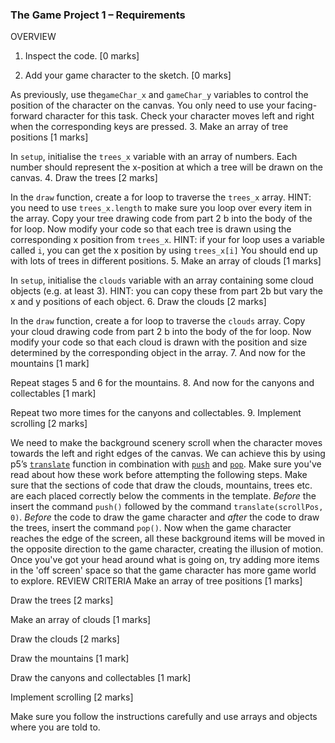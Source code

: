 ### The Game Project 1 – Requirements ###

OVERVIEW
1. Inspect the code. [0 marks]

2. Add your game character to the sketch. [0 marks]

As previously, use the`gameChar_x` and `gameChar_y` variables to control the position of the character on the canvas.
You only need to use your facing-forward character for this task.
Check your character moves left and right when the corresponding keys are pressed.
3. Make an array of tree positions [1 marks]

In `setup`, initialise the `trees_x` variable with an array of numbers.
Each number should represent the x-position at which a tree will be drawn on the canvas.
4. Draw the trees [2 marks]

In the `draw` function, create a for loop to traverse the `trees_x` array. HINT: you need to use `trees_x.length` to make sure you loop over every item in the array.
Copy your tree drawing code from part 2 b into the body of the for loop.
Now modify your code so that each tree is drawn using the corresponding x position from `trees_x`. HINT: if your for loop uses a variable called `i`, you can get the x position by using `trees_x[i]`
You should end up with lots of trees in different positions.
5. Make an array of clouds [1 marks]

In `setup`, initialise the `clouds` variable with an array containing some cloud objects (e.g. at least 3). HINT: you can copy these from part 2b but vary the x and y positions of each object.
6. Draw the clouds [2 marks]

In the `draw` function, create a for loop to traverse the `clouds` array.
Copy your cloud drawing code from part 2 b into the body of the for loop.
Now modify your code so that each cloud is drawn with the position and size determined by the corresponding object in the array.
7. And now for the mountains [1 mark]

Repeat stages 5 and 6 for the mountains.
8. And now for the canyons and collectables [1 mark]

Repeat two more times for the canyons and collectables.
9. Implement scrolling [2 marks]

We need to make the background scenery scroll when the character moves towards the left and right edges of the canvas. We can achieve this by using p5’s [`translate`](https://p5js.org/reference/#/p5/translate) function in combination with [`push`](https://p5js.org/reference/#/p5/push) and [`pop`](https://p5js.org/reference/#/p5/pop).
Make sure you've read about how these work before attempting the following steps.
Make sure that the sections of code that draw the clouds, mountains, trees etc. are each placed correctly below the comments in the template.
*Before* the insert the command `push()` followed by the command `translate(scrollPos, 0)`.
*Before* the code to draw the game character and *after* the code to draw the trees, insert the command `pop()`.
Now when the game character reaches the edge of the screen, all these background items will be moved in the opposite direction to the game character, creating the illusion of motion.
Once you've got your head around what is going on, try adding more items in the 'off screen' space so that the game character has more game world to explore.
REVIEW CRITERIA
Make an array of tree positions [1 marks]

Draw the trees [2 marks]

Make an array of clouds [1 marks]

Draw the clouds [2 marks]

Draw the mountains [1 mark]

Draw the canyons and collectables [1 mark]

Implement scrolling [2 marks]

Make sure you follow the instructions carefully and use arrays and objects where you are told to.